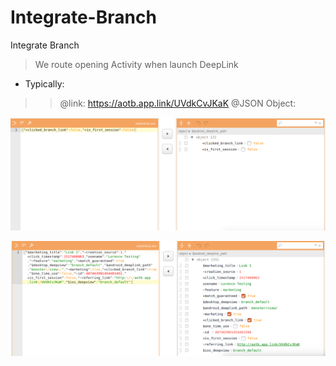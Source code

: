 # Integrate-Branch
Integrate Branch

> We route opening Activity when launch DeepLink
- Typically:
>>  @link: https://aotb.app.link/UVdkCvJKaK
>> @JSON Object:
<p align="center">
  <img src="https://github.com/danisluis6/Integrate-Branch/blob/lorence_level2/x1.png">
</p>
<p align="center">
  <img src="https://github.com/danisluis6/Integrate-Branch/blob/lorence_level2/x2.png">
</p>


